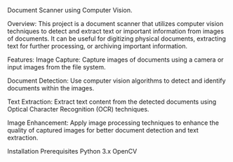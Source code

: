 Document Scanner using Computer Vision.


Overview:
This project is a document scanner that utilizes computer vision techniques to detect and extract text or important information from images of documents. It can be useful for digitizing physical documents, extracting text for further processing, or archiving important information.

Features:
Image Capture: Capture images of documents using a camera or input images from the file system.

Document Detection:
Use computer vision algorithms to detect and identify documents within the images.

Text Extraction:
Extract text content from the detected documents using Optical Character Recognition (OCR) techniques.

Image Enhancement: 
Apply image processing techniques to enhance the quality of captured images for better document detection and text extraction.

Installation
Prerequisites
Python 3.x
OpenCV
